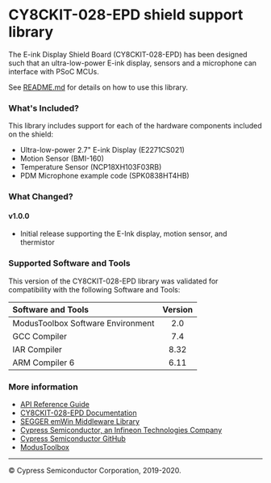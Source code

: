 # CY8CKIT-028-EPD shield support library
The E-ink Display Shield Board (CY8CKIT-028-EPD) has been designed such that an ultra-low-power E-ink display, sensors and a microphone can interface with PSoC MCUs.

See [README.md](README.md) for details on how to use this library.

### What's Included?
This library includes support for each of the hardware components included on the shield:

* Ultra-low-power 2.7" E-ink Display (E2271CS021)
* Motion Sensor (BMI-160)
* Temperature Sensor (NCP18XH103F03RB)
* PDM Microphone example code (SPK0838HT4HB)

### What Changed?
#### v1.0.0
* Initial release supporting the E-Ink display, motion sensor, and thermistor

### Supported Software and Tools
This version of the CY8CKIT-028-EPD library was validated for compatibility with the following Software and Tools:

| Software and Tools                        | Version |
| :---                                      | :----:  |
| ModusToolbox Software Environment         | 2.0     |
| GCC Compiler                              | 7.4     |
| IAR Compiler                              | 8.32    |
| ARM Compiler 6                            | 6.11    |

### More information

* [API Reference Guide](https://cypresssemiconductorco.github.io/CY8CKIT-028-EPD/html/index.html)
* [CY8CKIT-028-EPD Documentation](https://www.cypress.com/documentation/development-kitsboards/e-ink-display-shield-board-cy8ckit-028-epd)
* [SEGGER emWin Middleware Library](https://github.com/cypresssemiconductorco/emwin)
* [Cypress Semiconductor, an Infineon Technologies Company](http://www.cypress.com)
* [Cypress Semiconductor GitHub](https://github.com/cypresssemiconductorco)
* [ModusToolbox](https://www.cypress.com/products/modustoolbox-software-environment)

---
© Cypress Semiconductor Corporation, 2019-2020.